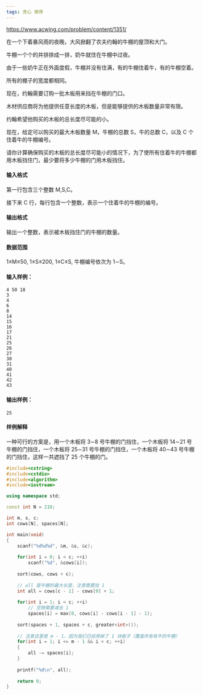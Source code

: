 ```yaml
---
tags: 贪心 排序
---
```




https://www.acwing.com/problem/content/1351/



在一个下着暴风雨的夜晚，大风掀翻了农夫约翰的牛棚的屋顶和大门。

牛棚一个个的并排排成一排，奶牛就住在牛棚中过夜。

由于一些奶牛正在外面度假，牛棚并没有住满，有的牛棚住着牛，有的牛棚空着。

所有的棚子的宽度都相同。

现在，约翰需要订购一批木板用来挡在牛棚的门口。

木材供应商将为他提供任意长度的木板，但是能够提供的木板数量非常有限。

约翰希望他购买的木板的总长度尽可能的小。

现在，给定可以购买的最大木板数量 M，牛棚的总数 S，牛的总数 C，以及 C 个住着牛的牛棚编号。

请你计算确保购买的木板的总长度尽可能小的情况下，为了使所有住着牛的牛棚都用木板挡住门，最少要将多少牛棚的门用木板挡住。

#### 输入格式

第一行包含三个整数 M,S,C。

接下来 C 行，每行包含一个整数，表示一个住着牛的牛棚的编号。

#### 输出格式

输出一个整数，表示被木板挡住门的牛棚的数量。

#### 数据范围

1≤M≤50,
1≤S≤200,
1≤C≤S,
牛棚编号依次为 1∼S。

#### 输入样例：

```
4 50 18
3
4
6
8
14
15
16
17
21
25
26
27
30
31
40
41
42
43
```

#### 输出样例：

```
25
```

#### 样例解释

一种可行的方案是，用一个木板将 3∼8 号牛棚的门挡住，一个木板将 14∼21 号牛棚的门挡住，一个木板将 25∼31 号牛棚的门挡住，一个木板将 40∼43 号牛棚的门挡住，这样一共遮挡了 25 个牛棚的门。



```cpp
#include<cstring>
#include<cstdio>
#include<algorithm>
#include<iostream>

using namespace std;

const int N = 210;

int m, s, c;
int cows[N], spaces[N];

int main(void)
{
    scanf("%d%d%d", &m, &s, &c);
    
    for(int i = 0; i < c; ++i)
        scanf("%d", &cows[i]);
        
    sort(cows, cows + c);
    
    // all 是牛棚的最大长度，注意需要加 1
    int all = cows[c - 1] - cows[0] + 1;
    
    for(int i = 1; i < c; ++i)
        // 空隙需要减去 1
        spaces[i] = max(0, cows[i] - cows[i - 1] - 1);
    
    sort(spaces + 1, spaces + c, greater<int>());
    
    // 注意这里是 m - 1，因为我们已经用掉了 1 块板子（覆盖所有有牛的牛棚）
    for(int i = 1; i <= m - 1 && i < c; ++i)
    {
        all -= spaces[i];
    }
    
    printf("%d\n", all);
    
    return 0;
}	
```

